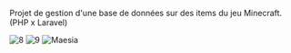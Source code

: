 Projet de gestion d'une base de données sur des items du jeu Minecraft. (PHP x Laravel)

![8](https://user-images.githubusercontent.com/40872478/101696731-d4763280-3a76-11eb-9e67-40e666c5fd5d.PNG)
![9](https://user-images.githubusercontent.com/40872478/101696737-d5a75f80-3a76-11eb-948d-df735ee64b9c.PNG)
![Maesia](https://user-images.githubusercontent.com/40872478/101696742-d6d88c80-3a76-11eb-8517-7bd69109aace.png)
